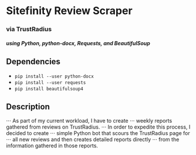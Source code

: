 # Sitefinity Review Scraper
### via TrustRadius 
##### using Python, python-docx, Requests, and BeautifulSoup

## Dependencies
* `pip install --user python-docx`
* `pip install --user requests`
* `pip install beautifulsoup4`

## Description
⋅⋅⋅ As part of my current workload, I have to create
⋅⋅⋅ weekly reports gathered from reviews on TrustRadius.
⋅⋅⋅ In order to expedite this process, I decided to create 
⋅⋅⋅ simple Python bot that scours the TrustRadius page for
⋅⋅⋅ all new reviews and then creates detailed reports directly 
⋅⋅⋅ from the information gathered in those reports.